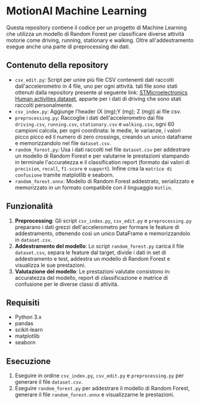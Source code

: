 # MotionAI Machine Learning

Questa repository contiene il codice per un progetto di Machine Learning che utilizza un modello di Random Forest per classificare diverse attività motorie come driving, running, stationary e walking. Oltre all'addestramento esegue anche una parte di preprocessing dei dati.

## Contenuto della repository

- `csv_edit.py`: Script per unire più file CSV contenenti dati raccolti dall'accelerometro in 4 file, uno per ogni attività.
tali file sono stati ottenuti dalla repository presente al seguente link: [STMicroelectronics Human activities dataset](https://github.com/STMicroelectronics/stm32ai-wiki/tree/master/AI_resources/HAR/dataset), apparte per i dati di driving che sono stati raccolti personalmente.
- `csv_index.py`: Aggiunge l'header (X (mg);Y (mg); Z (mg)) ai file csv.
- `preprocessing.py`: Raccoglie i dati dell'accelerometro dai file `driving.csv`, `running.csv`, `stationary.csv` e `walking.csv`, ogni 60 campioni calcola, per ogni coordinata: le medie, le varianze, i valori picco picco ed il numero di zero crossings, creando un unico dataframe e memorizzandolo nel file `dataset.csv`.
- `random_forest.py`: Usa i dati raccolti nel file `dataset.csv` per addestrare un modello di Random Forest e per valutarne le prestazioni stampando in terminale l'accuratezza e il classification report (formato dai valori di `precision`, `recall`, `f1-score` e `support`). Infine crea la `matrice di confusione` tramite matplotlib e seaborn.
- `random_forest.onnx`: Modello di Random Forest addestrato, serializzato e memorizzato in un formato compatibile con il linguaggio `Kotlin`.

## Funzionalità

1. **Preprocessing**: Gli script `csv_index.py`, `csv_edit.py` e `preprocessing.py` preparano i dati grezzi dell'accelerometro per formare le feature di addestramento, ottenendo così un unico DataFrame e memorizzandolo in `dataset.csv`.
2. **Addestramento del modello**: Lo script `random_forest.py` carica il file `dataset.csv`, separa le feature dal target, divide i dati in set di addestramento e test, addestra un modello di Random Forest e visualizza le sue prestazioni.
3. **Valutazione del modello**: Le prestazioni valutate consistono in: accuratezza del modello, report di classificazione e matrice di confusione per le diverse classi di attività.

## Requisiti

- Python 3.x
- pandas
- scikit-learn
- matplotlib
- seaborn

## Esecuzione

1. Eseguire in ordine `csv_index.py`, `csv_edit.py` e `preprocessing.py` per generare il file `dataset.csv`.
2. Eseguire `random_forest.py` per addestrare il modello di Random Forest, generare il file `random_forest.onnx` e visualizzarne le prestazioni.